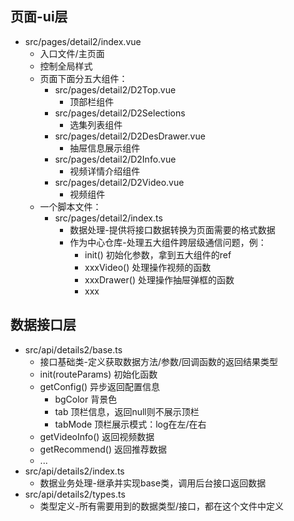 ## 页面-ui层
- src/pages/detail2/index.vue
  - 入口文件/主页面
  - 控制全局样式
  - 页面下面分五大组件：
    - src/pages/detail2/D2Top.vue
      - 顶部栏组件
    - src/pages/detail2/D2Selections
      - 选集列表组件
    - src/pages/detail2/D2DesDrawer.vue
      - 抽屉信息展示组件
    - src/pages/detail2/D2Info.vue
      - 视频详情介绍组件
    - src/pages/detail2/D2Video.vue
      - 视频组件
  - 一个脚本文件：
    - src/pages/detail2/index.ts
      - 数据处理-提供将接口数据转换为页面需要的格式数据
      - 作为中心仓库-处理五大组件跨层级通信问题，例：
        - init() 初始化参数，拿到五大组件的ref
        - xxxVideo() 处理操作视频的函数
        - xxxDrawer() 处理操作抽屉弹框的函数
        - xxx
## 数据接口层
- src/api/details2/base.ts
  - 接口基础类-定义获取数据方法/参数/回调函数的返回结果类型
  - init(routeParams) 初始化函数
  - getConfig() 异步返回配置信息
    - bgColor 背景色
    - tab 顶栏信息，返回null则不展示顶栏
    - tabMode 顶栏展示模式：log在左/在右
  - getVideoInfo() 返回视频数据
  - getRecommend() 返回推荐数据
  - ...
- src/api/details2/index.ts
  - 数据业务处理-继承并实现base类，调用后台接口返回数据
- src/api/details2/types.ts
  - 类型定义-所有需要用到的数据类型/接口，都在这个文件中定义

<!-- 
ls:todo
- 花絮列表选择状态显示
- 向下按钮定位到当前播放视频的选集上
- 小窗播放
b站逻辑
- 标题显示专辑名称
- 标签显示：平分、分类、总集数/更新至第几集

- 接口
  - 媒资集合中没有视频简介信息，是否每切换一个视频就要重新拉接口？
  - 没有系列、花絮等数据
  - 只有一个推荐列表数据，没有相关剧情、更多剧情等数据
    - 推荐列表中没有日期信息，是否不显示日期
  - videoIds 和 medias的区别，哪个是选集列表
  - 没有排行榜的信息，(如: 属于哪个类别的排行榜，排第几名)
  - 没有 喜剧、动作、犯罪等标签/分类信息，只有分类type是数字不知是啥意思
  - 没有搜索框提示内容数据
  - 没有上次播放记录数据，如：上次播放到了第几集

  - 没有排行榜相关接口
  - 没有添加追剧/收藏接口
  - 没有添加历史接口
 -->